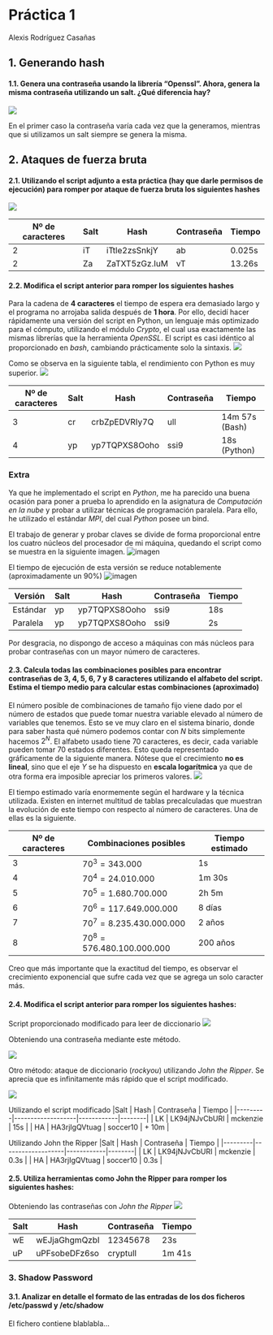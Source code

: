 # Práctica 1
Alexis Rodríguez Casañas

## 1. Generando hash
#### 1.1. Genera una contraseña usando la librería “Openssl”. Ahora, genera la misma contraseña utilizando un salt. ¿Qué diferencia hay?
![](https://i.ibb.co/LRkH87Y/1.png)

En el primer caso la contraseña varía cada vez que la generamos, mientras que si utilizamos un salt siempre se genera la misma.

## 2. Ataques de fuerza bruta
#### 2.1. Utilizando el script adjunto a esta práctica (hay que darle permisos de ejecución) para romper por ataque de fuerza bruta los siguientes hashes

![](https://i.ibb.co/LxbTJLX/image.png)

| Nº de caracteres | Salt | Hash | Contraseña | Tiempo |
|------------------|------|------|------------|--------|
|   2              |  iT    |  iTtle2zsSnkjY    |  ab          | 0.025s       |
|          2        |   Za   |   ZaTXT5zGz.IuM   |  vT          |   13.26s     |

#### 2.2. Modifica el script anterior para romper los siguientes hashes
[](https://i.ibb.co/ftYBKg8/image.png)

Para la cadena de **4 caracteres** el tiempo de espera era demasiado largo y el programa no arrojaba salida después de **1 hora**. Por ello, decidí hacer rápidamente una versión del script en Python, un lenguaje más optimizado para el cómputo, utilizando el módulo *Crypto*, el cual usa exactamente las mismas librerías que la herramienta *OpenSSL*. El script es casi idéntico al proporcionado en *bash*, cambiando prácticamente solo la sintaxis.
![](https://i.ibb.co/HVjqWZ1/image.png)

Como se observa en la siguiente tabla, el rendimiento con Python es muy superior.
![](https://i.ibb.co/7VLcrvj/image.png)

| Nº de caracteres | Salt | Hash | Contraseña | Tiempo |
|------------------|------|------|------------|--------|
|   3              |  cr    |  crbZpEDVRIy7Q    |   ull         |   14m 57s (Bash)     |
|          4        |   yp   |   yp7TQPXS8Ooho   |   ssi9         |    18s  (Python)  |

### Extra
Ya que he implementado el script en *Python*, me ha parecido una buena ocasión para poner a prueba lo aprendido en la asignatura de *Computación en la nube* y probar a utilizar técnicas de programación paralela. Para ello, he utilizado el estándar *MPI*, del cual *Python* posee un bind.

El trabajo de generar y probar claves se divide de forma proporcional entre los cuatro núcleos del procesador de mi máquina, quedando el script como se muestra en la siguiente imagen.
![imagen](https://i.ibb.co/sHXBQX4/mpi4code.png)

El tiempo de ejecución de esta versión se reduce notablemente (aproximadamente un 90%)
![imagen](https://i.ibb.co/Sr4gTjY/mpi4.png)

| Versión | Salt | Hash | Contraseña | Tiempo |
|------------------|------|------|------------|--------|
|   Estándar              |  yp    |  yp7TQPXS8Ooho    |   ssi9         |   18s     |
|          Paralela        |   yp   |   yp7TQPXS8Ooho   |   ssi9         |    2s    |


Por desgracia, no dispongo de acceso a máquinas con más núcleos para probar contraseñas con un mayor número de caracteres.

#### 2.3. Calcula todas las combinaciones posibles para encontrar contraseñas de 3, 4, 5, 6, 7 y 8 caracteres utilizando el alfabeto del script. Estima el tiempo medio para calcular estas combinaciones (aproximado)
El número posible de combinaciones de tamaño fijo viene dado por el número de estados que puede tomar nuestra variable elevado al número de variables que tenemos. Esto se ve muy claro en el sistema binario, donde para saber hasta qué número podemos contar con *N* bits simplemente hacemos $2^N$.
El alfabeto usado tiene 70 caracteres, es decir, cada variable pueden tomar 70 estados diferentes. Esto queda representado gráficamente de la siguiente manera.
Nótese que el crecimiento **no es lineal**, sino que el eje *Y* se ha dispuesto en **escala logarítmica** ya que de otra forma era imposible apreciar los primeros valores.
![](https://i.ibb.co/X2SHN4d/image.png)

El tiempo estimado varía enormemente según el hardware y la técnica utilizada. Existen en internet multitud de tablas precalculadas que muestran la evolución de este tiempo con respecto al número de caracteres. Una de ellas es la siguiente. 

|Nº de caracteres  | Combinaciones posibles            | Tiempo estimado |
|------------------|-----------------------------------|-----------------|
|   3              |   $70^3 = 343.000$                |     1s          |
|   4              |   $70^4 = 24.010.000$             |     1m 30s      |
|   5              |   $70^5 = 1.680.700.000$          |     2h 5m       |
|   6              |   $70^6 = 117.649.000.000$        |     8 días      |
|   7              |  $70^7 = 8.235.430.000.000$       |     2 años      |
|   8              |   $70^8 = 576.480.100.000.000$    |    200 años     |

Creo que más importante que la exactitud del tiempo, es observar el crecimiento exponencial que sufre cada vez que se agrega un solo caracter más.

#### 2.4. Modifica el script anterior para romper los siguientes hashes:
Script proporcionado modificado para leer de diccionario
![](https://i.ibb.co/wdhdZb8/image.png)

Obteniendo una contraseña mediante este método.

![](https://i.ibb.co/TtG6vTb/image.png)

Otro método: ataque de diccionario (*rockyou*) utilizando *John the Ripper*. Se aprecia que es infinitamente más rápido que el script modificado.

![](https://i.ibb.co/FxSdKDC/image.png)

 Utilizando el script modificado
|Salt     | Hash              | Contraseña | Tiempo |
|---------|-------------------|------------|--------|
|   LK    |  LK94jNJvCbURI    |   mckenzie |   15s  |
|    HA   |   HA3rjIgQVtuag   |   soccer10 | + 10m  |

Utilizando John the Ripper
|Salt     | Hash              | Contraseña | Tiempo |
|---------|-------------------|------------|--------|
|   LK    |  LK94jNJvCbURI    |   mckenzie |   0.3s  |
|    HA   |   HA3rjIgQVtuag   |   soccer10 |  0.3s  |


#### 2.5. Utiliza herramientas como John the Ripper para romper los siguientes hashes:
Obteniendo las contraseñas con *John the Ripper*
![](https://i.ibb.co/1Xtqq20/image.png)

|Salt     | Hash              | Contraseña | Tiempo |
|---------|-------------------|------------|--------|
|   wE    |  wEJjaGhgmQzbI    |   12345678 |   23s  |
|    uP   |   uPFsobeDFz6so   |   cryptull | 1m 41s  |

### 3. Shadow Password
#### 3.1. Analizar en detalle el formato de las entradas de los dos ficheros /etc/passwd y /etc/shadow
El fichero contiene blablabla...
